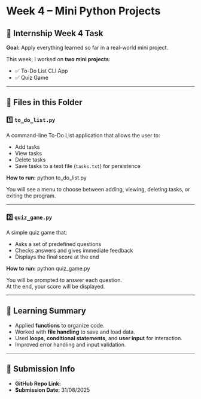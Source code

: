 # Week 4 – Mini Python Projects

## 📅 Internship Week 4 Task
**Goal:** Apply everything learned so far in a real-world mini project.

This week, I worked on **two mini projects**:
- ✅ To-Do List CLI App  
- ✅ Quiz Game  

---

## 📂 Files in this Folder

### 1️⃣ `to_do_list.py`
A command-line To-Do List application that allows the user to:
- Add tasks
- View tasks
- Delete tasks
- Save tasks to a text file (`tasks.txt`) for persistence

**How to run:**
python to_do_list.py


You will see a menu to choose between adding, viewing, deleting tasks, or exiting the program.

---

### 2️⃣ `quiz_game.py`
A simple quiz game that:
- Asks a set of predefined questions
- Checks answers and gives immediate feedback
- Displays the final score at the end

**How to run:**
python quiz_game.py


You will be prompted to answer each question.  
At the end, your score will be displayed.

---

## 📝 Learning Summary
- Applied **functions** to organize code.
- Worked with **file handling** to save and load data.
- Used **loops**, **conditional statements**, and **user input** for interaction.
- Improved error handling and input validation.

---

## 📌 Submission Info
- **GitHub Repo Link:** 
- **Submission Date:** 31/08/2025

